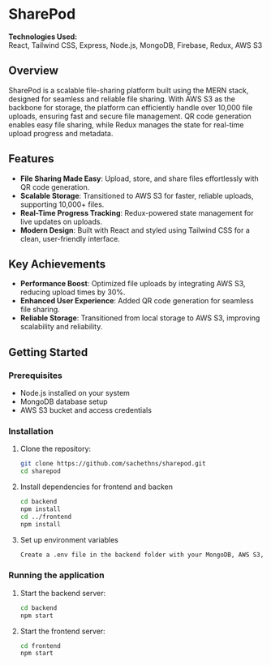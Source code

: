 # SharePod  

**Technologies Used:**  
React, Tailwind CSS, Express, Node.js, MongoDB, Firebase, Redux, AWS S3  

## Overview  
SharePod is a scalable file-sharing platform built using the MERN stack, designed for seamless and reliable file sharing. With AWS S3 as the backbone for storage, the platform can efficiently handle over 10,000 file uploads, ensuring fast and secure file management. QR code generation enables easy file sharing, while Redux manages the state for real-time upload progress and metadata.  

## Features  
- **File Sharing Made Easy**: Upload, store, and share files effortlessly with QR code generation.  
- **Scalable Storage**: Transitioned to AWS S3 for faster, reliable uploads, supporting 10,000+ files.  
- **Real-Time Progress Tracking**: Redux-powered state management for live updates on uploads.  
- **Modern Design**: Built with React and styled using Tailwind CSS for a clean, user-friendly interface.  

## Key Achievements  
- **Performance Boost**: Optimized file uploads by integrating AWS S3, reducing upload times by 30%.  
- **Enhanced User Experience**: Added QR code generation for seamless file sharing.  
- **Reliable Storage**: Transitioned from local storage to AWS S3, improving scalability and reliability.  

## Getting Started  

### Prerequisites  
- Node.js installed on your system  
- MongoDB database setup  
- AWS S3 bucket and access credentials  

### Installation  
1. Clone the repository:  
   ```bash
   git clone https://github.com/sachethns/sharepod.git
   cd sharepod
2. Install dependencies for frontend and backen
   ```bash
   cd backend
   npm install
   cd ../frontend
   npm install
3. Set up environment variables
   ```bash
   Create a .env file in the backend folder with your MongoDB, AWS S3, and Firebase credentials.

### Running the application
1. Start the backend server:
   ```bash
   cd backend
   npm start
2. Start the frontend server:
   ```bash
   cd frontend
   npm start
